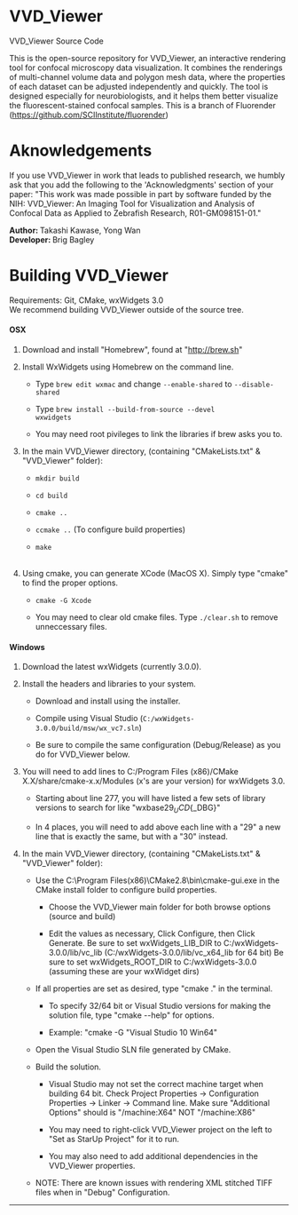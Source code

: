 VVD_Viewer
========

VVD_Viewer Source Code

This is the open-source repository for VVD_Viewer, an interactive rendering tool for confocal microscopy data visualization. It combines the renderings of multi-channel volume data and polygon mesh data, where the properties of each dataset can be adjusted independently and quickly. The tool is designed especially for neurobiologists, and it helps them better visualize the fluorescent-stained confocal samples.
This is a branch of Fluorender (https://github.com/SCIInstitute/fluorender)

Aknowledgements
========
If you use VVD_Viewer in work that leads to published research, we humbly ask that you add the following to the 'Acknowledgments' section of your paper: 
"This work was made possible in part by software funded by the NIH: VVD_Viewer: An Imaging Tool for Visualization and Analysis of Confocal Data as Applied to Zebrafish Research, R01-GM098151-01."

<strong>Author: </strong>Takashi Kawase, Yong Wan<br/>
<strong>Developer: </strong> Brig Bagley<br/>

Building VVD_Viewer
========
Requirements: Git, CMake, wxWidgets 3.0<br/>
We recommend building VVD_Viewer outside of the source tree. <br/>

<h4>OSX</h4> 

1) Download and install "Homebrew", found at "http://brew.sh"

2) Install WxWidgets using Homebrew on the command line.

   * Type <code>brew edit wxmac</code> and change <code>--enable-shared</code> to <code>--disable-shared</code><br/>
  
   * Type <code>brew install --build-from-source --devel wxwidgets</code><br/>

   * You may need root pivileges to link the libraries if brew asks you to.<br/>

3) In the main VVD_Viewer directory, (containing "CMakeLists.txt" & "VVD_Viewer" folder):
   
   * <code>mkdir build</code><br/>
   
   * <code>cd build</code><br/>

   * <code>cmake ..</code><br/>

   * <code>ccmake ..</code> (To configure build properties)<br/>

   * <code>make</code><br/><br/>

4) Using cmake, you can generate XCode (MacOS X). Simply type "cmake" to find the proper options.

   * <code>cmake -G Xcode</code><br/>

   * You may need to clear old cmake files. Type <code>./clear.sh</code> to remove unneccessary files.<br/> 

<h4>Windows</h4>

1) Download the latest wxWidgets (currently 3.0.0).

2) Install the headers and libraries to your system.

    * Download and install using the installer.

    * Compile using Visual Studio (<code>C:/wxWidgets-3.0.0/build/msw/wx_vc7.sln</code>)

    * Be sure to compile the same configuration (Debug/Release) as you do for VVD_Viewer below.

3) You will need to add lines to C:/Program Files (x86)/CMake X.X/share/cmake-x.x/Modules (x's are your version) 
    for wxWidgets 3.0.

    * Starting about line 277, you will have listed a few sets of library versions to search for like "wxbase29${_UCD}${_DBG}"

    * In 4 places, you will need to add above each line with a "29" a new line that is exactly the same, but with a "30" instead.

4) In the main VVD_Viewer directory, (containing "CMakeLists.txt" & "VVD_Viewer" folder):

    * Use the C:\Program Files(x86)\CMake2.8\bin\cmake-gui.exe in the CMake install folder to configure build properties.

         - Choose the VVD_Viewer main folder for both browse options (source and build)

         - Edit the values as necessary, Click Configure, then Click Generate.
              Be sure to set wxWidgets_LIB_DIR to C:/wxWidgets-3.0.0/lib/vc_lib (C:/wxWidgets-3.0.0/lib/vc_x64_lib for 64 bit)
              Be sure to set wxWidgets_ROOT_DIR to C:/wxWidgets-3.0.0 (assuming these are your wxWidget dirs)<br/>

    * If all properties are set as desired, type "cmake ." in the terminal. 

	     - To specify 32/64 bit or Visual Studio versions for making the solution file, type "cmake --help" for options.

		 - Example: "cmake -G "Visual Studio 10 Win64"

    * Open the Visual Studio SLN file generated by CMake.

    * Build the solution.<br/>
	   
	     - Visual Studio may not set the correct machine target when building 64 bit.
		   Check Project Properties -> Configuration Properties -> Linker -> Command line.
		   Make sure "Additional Options" should is "/machine:X64" NOT "/machine:X86"

         - You may need to right-click VVD_Viewer project on the left to "Set as StarUp Project" for it to run.

         - You may also need to add additional dependencies in the VVD_Viewer properties.
    
    * NOTE: There are known issues with rendering XML stitched TIFF files when in "Debug" Configuration.


--------------------------------------------------------------------------------------------------
